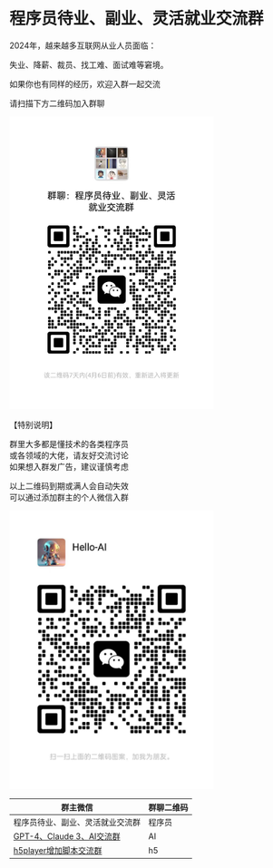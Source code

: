 # 程序员待业、副业、灵活就业交流群

2024年，越来越多互联网从业人员面临：  

失业、降薪、裁员、找工难、面试难等窘境。  

如果你也有同样的经历，欢迎入群一起交流  

请扫描下方二维码加入群聊  

<img src="./docs/assets/cxy_wx_group.jpg" width=360 alt="程序员待业、副业、灵活就业交流群二维码">

【特别说明】  

群里大多都是懂技术的各类程序员  
或各领域的大佬，请友好交流讨论  
如果想入群发广告，建议谨慎考虑  

以上二维码到期或满人会自动失效  
可以通过添加群主的个人微信入群  

<img src="./docs/assets/wx_hello-ai.jpg" width=360 alt="程序员待业、副业、灵活就业交流群二维码">  

| 群主微信 | 群聊二维码 |
| --- | --- |
| 程序员待业、副业、灵活就业交流群 | 程序员 |
| [GPT-4、Claude 3、AI交流群](https://github.com/xxxily/hello-ai) | AI |
| [h5player增加脚本交流群](https://github.com/xxxily/h5player) | h5 |
